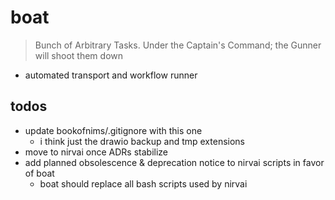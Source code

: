 # boat

> Bunch of Arbitrary Tasks.
> Under the Captain's Command; the Gunner will shoot them down

- automated transport and workflow runner

## todos

- update bookofnims/.gitignore with this one
  - i think just the drawio backup and tmp extensions
- move to nirvai once ADRs stabilize
- add planned obsolescence & deprecation notice to nirvai scripts in favor of boat
  - boat should replace all bash scripts used by nirvai
